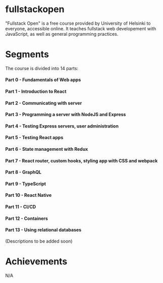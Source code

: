 # fullstackopen
"Fullstack Open" is a free course provided by University of Helsinki to everyone, accessible online. It teaches fullstack web developement with JavaScript, as well as general programming practices.

# Segments
The course is divided into 14 parts:
<h4>Part 0 - Fundamentals of Web apps</h4>
<h4>Part 1 - Introduction to React</h4>
<h4>Part 2 - Communicating with server</h4>
<h4>Part 3 - Programming a server with NodeJS and Express</h4>
<h4>Part 4 - Testing Express servers, user administration</h4>
<h4>Part 5 - Testing React apps</h4>
<h4>Part 6 - State management with Redux</h4>
<h4>Part 7 - React router, custom hooks, styling app with CSS and webpack</h4>
<h4>Part 8 - GraphQL</h4>
<h4>Part 9 - TypeScript</h4>
<h4>Part 10 - React Native</h4>
<h4>Part 11 - CI/CD</h4>
<h4>Part 12 - Containers</h4>
<h4>Part 13 - Using relational databases</h4>

(Descriptions to be added soon)

# Achievements
N/A
